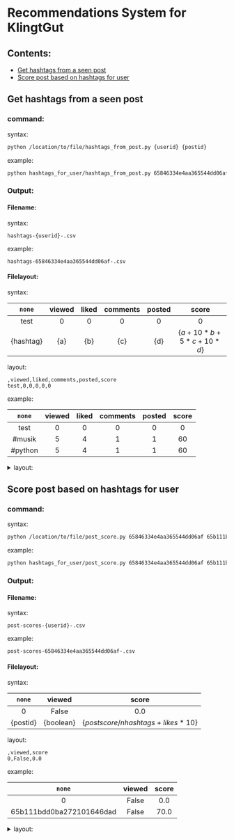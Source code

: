 # Recommendations System for KlingtGut

## Contents:
* [Get hashtags from a seen post](#get-hashtags-from-a-seen-post)
* [Score post based on hashtags for user](#score-post-based-on-hashtags-for-user)


## Get hashtags from a seen post
### command:

syntax:

```bash
python /location/to/file/hashtags_from_post.py {userid} {postid}
```



example:

```bash
python hashtags_for_user/hashtags_from_post.py 65846334e4aa365544dd06af 65b111bdd0ba272101646dad
```


### Output:
#### Filename:
syntax:
```
hashtags-{userid}-.csv
```

example:
```
hashtags-65846334e4aa365544dd06af-.csv
```
#### Filelayout:

syntax:

|`none`|viewed|liked|comments|posted|score|
|:---:|:---:|:---:|:---:|:---:|:---:|
|test|0|0|0|0|0|
|{hashtag}|{a}|{b}|{c}|{d}|{$`a + 10 * b + 5 * c + 10 * d`$}|


layout:
```
,viewed,liked,comments,posted,score
test,0,0,0,0,0
```


example:

|`none`|viewed|liked|comments|posted|score|
|:---:|:---:|:---:|:---:|:---:|:---:|
|test|0|0|0|0|0|
|#musik|5|4|1|1|60|
|#python|5|4|1|1|60|



<details>
<summary>layout:</summary>

```
,viewed,liked,comments,posted,score
test,0,0,0,0,0
#musik,5,4,1,1,60
#python,5,4,1,1,60
```

</details>

## Score post based on hashtags for user
### command:

syntax:

```bash
python /location/to/file/post_score.py 65846334e4aa365544dd06af 65b111bdd0ba272101646dad
```

example:

```bash
python hashtags_for_user/post_score.py 65846334e4aa365544dd06af 65b111bdd0ba272101646dad
```

### Output:
#### Filename:

syntax:
```
post-scores-{userid}-.csv
```

example:
```
post-scores-65846334e4aa365544dd06af-.csv
```

#### Filelayout:

syntax:

|`none`|viewed|score|
|:---:|:---:|:---:|
|0|False|0.0|
|{postid}|{boolean}|{$`postscore / nhashtags + likes * 10`$}|


layout:
```
,viewed,score
0,False,0.0
```


example:

|`none`|viewed|score|
|:---:|:---:|:---:|
|0|False|0.0|
|65b111bdd0ba272101646dad|False|70.0|



<details>
<summary>layout:</summary>

```
,viewed,score
0,False,0.0
65b111bdd0ba272101646dad,False,70.0
```

</details>